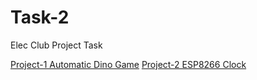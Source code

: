 # Task-2
Elec Club Project Task

[Project-1 Automatic Dino Game](https://github.com/KJSashank/Task-2/tree/master/Automatic%20Dino%20Game)
[Project-2 ESP8266 Clock](https://github.com/KJSashank/Task-2/tree/master/ESP8266%20Clock)

